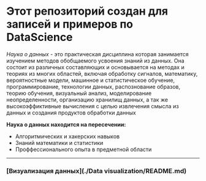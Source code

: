 # Этот репозиторий создан для записей и примеров по DataScience

_Наука о данных_ - это практическая дисциплина которая занимается изучением методов обобщаемого усвоения знаний
из данных. Она состоит из различных составляющих и основывается на методах и теориях из многих областей,
включая обработку сигналов, математику, вероятностные модели, машинное и статистическое обучение, программирование,
технологии данных, распознование образов, теорию обучения, визуальный анализ, моделирование неопределенности,
организацию хранилищ данных, а так же высокоэффиктивные вычисления с целью извлечения смысла из данных
и создания продуктов обработки данных 

**Наука о данных находится на пересечении:**
- Алгоритмических и хакерских навыков
- Знаний математики и статистики
- Проффессионального опыта в предметной области


****

### [Визуализация данных](./Data visualization/README.md) 
